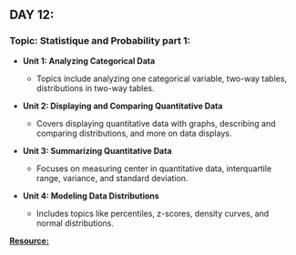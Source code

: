 ## DAY 12:

### Topic: Statistique and Probability part 1:

- **Unit 1: Analyzing Categorical Data**
  - Topics include analyzing one categorical variable, two-way tables, distributions in two-way tables.

- **Unit 2: Displaying and Comparing Quantitative Data**
  - Covers displaying quantitative data with graphs, describing and comparing distributions, and more on data displays.

- **Unit 3: Summarizing Quantitative Data**
  - Focuses on measuring center in quantitative data, interquartile range, variance, and standard deviation.

- **Unit 4: Modeling Data Distributions**
  - Includes topics like percentiles, z-scores, density curves, and normal distributions.

[**Resource:**](https://www.khanacademy.org/math/statistics-probability/analyzing-categorical-data)